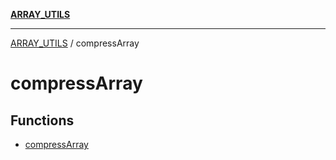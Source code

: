 [**ARRAY_UTILS**](../README.md)

***

[ARRAY_UTILS](../README.md) / compressArray

# compressArray

## Functions

- [compressArray](functions/compressArray.md)
